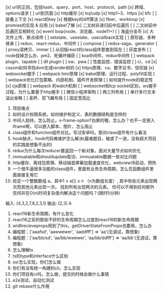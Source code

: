 [x] url的正则，包括hash、query、port、host、protocol、path
[x] 跨域、options请求
[ ] url到页面
[x] http缓存
[x] tcp\udp
[x] http1~3、https
[x] bfc
[ ] 层叠上下文
[x] react的key
[x] 根据key的diff算法
[x] fiber、workloop
[x] promise的实现 & 应用
[x] babel了解
[x] 二叉树非递归前中后遍历
[ ] 二叉树前中后遍历互相转化
[x] event loop(node、浏览器、node11+)
[ ] 海盗分金币
[x] 大文件上传、断点续传
[ ] setstate、usestate、usecallback实现
[ ] 原形链、多种继承
[ ] redux、react-redux、中间件
[ ] compose
[ ] redux-saga、generator
[ ] proxy深拷贝、immer
[ ] 从旧版react的class组件那套到现在
[ ] 灰度发布
[ ] node挂掉怎么办、pm2、死循环捕获
[ ] koa中间件、redux中间件
[ ] webpack plugin、tapable
[ ] dll plugin
[ ] sw、pwa
[ ] 性能监控、错误监控
[ ] ci、cd
[x] cssom如何寻找dom生成render树的
[x] https原理、ca、数字证书、信任链
[x] websocket握手
[ ] webpack hmr原理
[x] babel原理、运行过程、polyfill实现
[ ] webpack优化打包策略、内部机制、插件开发原理
[ ] 如何提升node的稳定性
[x] cjs原理
[ ] webpack 的watch机制
[ ] websocket和tcp socket区别，ws握手过程，为什么要基于http握手
[ ] 微信小程序架构
[ ] 两三列布局
[ ] 单行多行文本溢出省略
[ ] 圣杯、双飞翼布局
[ ] 固定宽高比






1. 项目难点
2. 如何设计权限系统，如何维护和定义、表的数据结构是怎样的
3. 中间人劫持，怎么防止。x-frame-option?白屏的喔，怎么办？也不一定嵌入iframe啊，可以嵌入脚本、图片，怎么阻止
4. class组件和function组件对比。写过安卓吗，那对class组件有什么看法
5. hook缺点，hook代码难维护怎么解决(最难题目，被虐了一波，没有超大项目的实践是想象不出的)
6. redux为什么每次reducer要返回一个新对象，面对大量节点如何优化
7. immuatable和shouldupdate配合、immuatable数据一些对比问题
8. http缓存、离线包原理、移动端首屏幕加载速度优化、webview冷启动、预热
9. 一个很牛逼很多功能的class组件，里面有业务生命周期，怎么在函数组件里面直接复用它
10. 给定一个整数数组 a，其中1 ≤ a[i] ≤ n （n为数组长度）, 其中有些元素出现两次而其他元素出现一次。
找到所有出现两次的元素。
你可以不用到任何额外空间并在O(n)时间复杂度内解决这个问题吗？(限时5分钟)

输入:
[4,3,2,7,8,2,3,1]
输出:
[2,3]
A


1. react16新生命周期，有什么变化
2. react16之前的那些不好的生命周期怎么过度到react16的新生命周期
3. widllrecieveprops用到了this，getDriverStateFromProps也要用，怎么办
4. 编程题：['aaafsd', 'aawwewer', 'aaddfff'] => 'aa'(无调试，靠想象)
5. 编程题：['aa/bb/sd', 'aa/bb/wwewer', 'aa/bb/ddfff'] => 'aa/bb'(无调试，靠想象)
6. 怎么理解ts
7. ts的type和interface什么区别
8. ssr怎么实现，你们怎么做
9. 你们有没有统一构建的cli，怎么实现
10. 你们项目有ci吗，怎么做，提交的时候会做什么事情
11. e2e测试、自动化测试
12. git rebase什么作用
